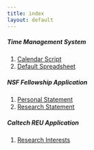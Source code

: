 ```yaml
---
title: index
layout: default
--- 
```


##### Time Management System
1. [Calendar Script](https://github.com/wcarvalho/Google-Calendar-Time-Tracker)
1. [Default Spreadsheet](https://docs.google.com/spreadsheets/d/1ELRQ8M8bjhPlvydnJxGaMsTuwaKN6YKjQJLUZ3zmKFs/pub?output=xlsx)


##### NSF Fellowship Application
1. <a href="/files/nsf/personal_statement.pdf">Personal Statement</a>
1. <a href="/files/nsf/research_statement.pdf">Research Statement</a>

##### Caltech REU Application
1. <a href="/files/caltech/Research%20Interest.pdf"> Research Interests</a>
<!-- 1. <a href="/files/caltech/Faculty.pdf">Faculty Interests </a> -->


